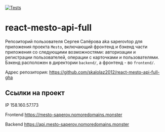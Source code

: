 [![Tests](https://github.com/skalolaz2012/react-mesto-api-full-gha/actions/workflows/tests.yml/badge.svg)](https://github.com/skalolaz2012/react-mesto-api-full-gha/actions/workflows/tests.yml)
# react-mesto-api-full
Репозиторий  пользователя Сергея Сапёрова aka saperovtop для приложения проекта `Mesto`, включающий фронтенд и бэкенд части приложения со следующими возможностями: авторизации и регистрации пользователей, операции с карточками и пользователями. Бэкенд расположен в директории `backend/`, а фронтенд - во `frontend/`. 

Адрес репозитория: https://github.com/skalolaz2012/react-mesto-api-full-gha

## Ссылки на проект

IP 158.160.57.173

Frontend https://mesto-saperov.nomoredomains.monster

Backend https://api.mesto-saperov.nomoredomains.monster
